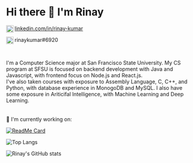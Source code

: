 # Hi there 👋 I'm Rinay

<img align="left" alt="Rinay's LinkdeIn" width="20px" src="https://github.com/rdimascio/icons/blob/master/icons/linkedin.svg" /> <a href="https://www.linkedin.com/in/rinay-kumar/">
  linkedin.com/in/rinay-kumar
</a>

<img align="left" alt="" width="20px" src="https://github.com/rdimascio/icons/blob/master/icons/discord.svg"/> rinaykumar#6920
 
<br/>

I'm a Computer Science major at San Francisco State University. My CS program at SFSU is focused on backend development with Java and Javascript, with frontend focus on Node.js and React.js. 
<br/>
I've also taken courses with exposure to Assembly Language, C, C++, and Python, with database experience in MonogoDB and MySQL. I also have some exposure in Ariticifal Intelligence, with Machine Learning and Deep Learning. 
<br/>
<br/>
<br/>
🔭 I'm currently working on:

[![ReadMe Card](https://github-readme-stats.vercel.app/api/pin/?username=rinaykumar&repo=2chainz-or-bot)](https://github.com/rinaykumar/2chainz-or-bot)
<br/>

![Top Langs](https://github-readme-stats.vercel.app/api/top-langs/?username=rinaykumar&layout=compact&langs_count=10)

![Rinay's GitHub stats](https://github-readme-stats.vercel.app/api?username=rinaykumar&hide=contribs,prs&include_all_commits=true&count_private=true&show_icons=true)


